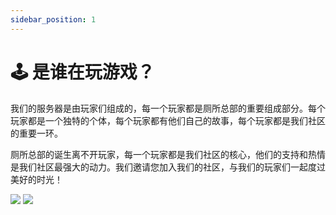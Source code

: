 ```yaml
---
sidebar_position: 1
---
```


# 🕹️ 是谁在玩游戏？

我们的服务器是由玩家们组成的，每一个玩家都是厕所总部的重要组成部分。每个玩家都是一个独特的个体，每个玩家都有他们自己的故事，每个玩家都是我们社区的重要一环。

厕所总部的诞生离不开玩家，每一个玩家都是我们社区的核心，他们的支持和热情是我们社区最强大的动力。我们邀请您加入我们的社区，与我们的玩家们一起度过美好的时光！

![](/img/group_photo.png)
![](/img/group_photo_2.png)
